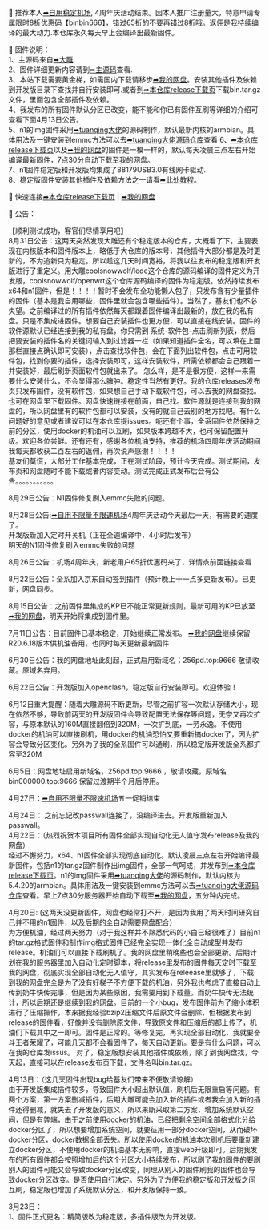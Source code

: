 🚀 推荐本人[➦自用稳定机场](https://moo.pet/Rxd4O),  4周年庆活动结束。因本人推广注册量大，特意申请专属限时8折优惠码【binbin666】，错过65折的不要再错过8折哦。返佣是我持续编译的最大动力.本仓库永久每天早上会编译出最新固件。

🚀 固件说明：  
1、主源码来自[➦大雕](https://github.com/coolsnowwolf/lede).  
2、固件详细更新内容请到[➦主源码](https://github.com/coolsnowwolf/lede)查看.  
3、本站下载需要黄金梯，如需国内下载请移步[➦我的网盘](http://256pd.top:9666)。安装其他插件及依赖到开发版目录下查找并自行安装即可.或者到[➦本仓库release下载页](https://github.com/bin20088/Bin/releases)下载bin.tar.gz文件，里面包含全部插件及依赖。    
4、我发布的所有固件默认分区已改变，能不能和你已有固件互刷等详细的介绍可查看下面4月13日公告。   
5、n1的img固件采用[➦tuanqing大佬](https://github.com/tuanqing/mknop)的源码制作，默认最新内核的armbian。具体用法及一键安装到emmc方法可以去[➦tuanqing大佬源码仓库](https://github.com/tuanqing/mknop)查看
6、[➦本仓库release下载页](https://github.com/bin20088/Bin/releases)以及[➦我的网盘](http://256pd.top:9666)的固件是一模一样的，默认每天凌晨三点左右开始编译最新固件，7点30分自动下载至我的网盘。  
7、n1固件稳定版和开发版均集成了88179USB3.0有线网卡驱动.   
8、稳定版固件安装其他插件及依赖方法之一请看[➦此处教程](https://github.com/bin20088/Bin/blob/master/.github/workflows/稳定版固件安装其他插件小贴士)。   

🚀 快速连接[➦本仓库release下载页](https://github.com/bin20088/Bin/releases)  |  [➦我的网盘](http://256pd.top:9666)  

🚀 公告：  

【顺利测试成功，客官们尽情享用吧】     
8月31日公告：这两天突然发现大雕还有个稳定版本的仓库，大概看了下，主要表现在内核版本和固件版本上，略低于大仓库的版本号，其他插件大部分都是及时更新的，不为追新只为稳定。所以趁这几天时间宽裕，将我以往发布的稳定版和开发版进行了重定义。用大雕coolsnowwolf/lede这个仓库的源码编译的固件定义为开发版，coolsnowwolf/openwrt这个仓库源码编译的固件为稳定版。依然持续发布x64和n1固件，但是！！！！暂时不会发布全功能懒人包了，只发布含有少量插件的固件（基本是我自用哪些，固件里就会包含哪些插件）。当然了，基友们也不必失望。之前编译过的所有插件依然每天都跟着固件编译出最新的，放在我的私有盘。只是不集成进固件。想要自己安装插件也更方便，可以直接在线安装。固件的软件源默认已经连接到我的私有盘，你只需到 系统-软件包-点击刷新列表，然后把要安装的插件名的关键词输入到过滤器一栏（如果知道插件全名，可以填在上面那栏直接点确认即可安装），点击查找软件包，会在下面列出软件包，点击可用软件包，找到你要的插件，选择安装即可，这样安装软件，所需依赖都会自己跟着一并安装好，最后刷新页面软件包就出来了。 怎么样，是不是很方便，这样一来需要什么安装什么，不会显得那么臃肿。稳定性当然有更好。我的仓库releases发布页只发布固件，没有软件包，如果想自己手动下载软件包，可以去我的网盘查找。也可在网盘里下载固件。网盘快速链接在前面，自己找。软件源就是连接到我的网盘的，所以网盘里有的软件包都可以安装，没有的就自己去别的地方找吧。有什么问题好的意见或者建议可以在本仓库提issues。呃还有个事，全系固件依然保持之前的分区，使用docker的机油可以互刷，如果版本跨越不大，也可保留配置升级。欢迎各位尝鲜。还有还有，感谢各位机油支持，推荐的机场四周年庆活动期间我每天都收获二百左右的返佣，再次说声感谢！！！！         
基友们莫慌，大部分工作基本完成，正在测试阶段，预计今天完成。测试期间，发布页和网盘随时不能下载或者内容变动。测试完成正式发布后会有公告。。。。。。。。。。。       

8月29日公告：N1固件修复刷入emmc失败的问题。

8月28日公告:[➦自用不限量不限速机场](https://moo.pet/Rxd4O)4周年庆活动今天最后一天，有需要的速度了。    
            开发版新加入定时开关机（正在全速编译中，4小时后发布）   
            明天的N1固件修复刷入emmc失败的问题

8月26日公告：机场4周年庆，新老用户65折优惠码来了，详情点前面链接查看    

8月22日公告：全系加入京东自动签到插件（预计晚上十一点多更新发布）。已更新，网盘同步。   

8月15日公告：之前固件里集成的KP已不能正常更新规则，最新可用的KP已放至[➦我的网盘](http://256pd.top:9666)，明天开始将集成到固件里。

7月11日公告：目前固件已基本稳定，开始继续正常发布。 [➦我的网盘](http://256pd.top:9666)继续保留R20.6.18版本供机油备用，也同时每天更新最新固件

6月30日公告：我的网盘地址此刻起，正式启用新域名；256pd.top:9666 敬请收藏。原域名弃用。

6月22日公告：开发版加入openclash，稳定版自行安装即可。欢迎体验！   

6月12日重大提醒：随着大雕源码不断更新，尽管之前扩容一次默认存储大小，现在依然不够，导致前两天的开发版固件会导致配置无法保存等问题，无奈又再次扩容，与原本默认的160M直接翻倍到320M，一次扩到底，一劳永逸。不使用docker的机油可以直接刷机，用docker的机油恐怕又要重新搞docker了，因为扩容会导致分区变化。另外为了我的全系固件可以通刷，所以稳定版开发版全系都扩容至320M    

6月5日：网盘地址启用新域名，256pd.top:9666 ，敬请收藏，原域名bin000000.top:9666 保留过渡期半个月后停用。  

4月27日：[➦自用不限量不限速机场](https://moo.pet/Rxd4O)五一促销结束     

4月24日： 之前忘记改passwall连接了，没编译进去。开发版重新加入passwall。   
4月22日：（热烈祝贺本项目所有固件全部实现自动化无人值守发布release及我的网盘）   
经过不懈努力，x64、n1固件全部实现彻底自动化。默认凌晨三点左右开始编译最新固件，包括n1的tar.gz固件制作出img固件，全部一气呵成，并发布到[➦本仓库release下载页](https://github.com/bin20088/Bin/releases)。n1的img固件采用[➦tuanqing大佬](https://github.com/tuanqing/mknop)的源码制作，默认内核为5.4.20的armbian。具体用法及一键安装到emmc方法可以去[➦tuanqing大佬源码仓库](https://github.com/tuanqing/mknop)查看。早上7点30分服务器开始自动下载至[➦我的网盘](http://256pd.top:9666)，五分钟内完成。

4月20日: (这两天没更新固件，网盘也经常打不开，是因为我用了两天时间研究自己并不用的n1固件，以及后期的全自动需要网盘配合）   
为方便机油，经过两天努力（对于我这样并不熟悉代码的小白已经很难了）目前n1的tar.gz格式固件和制作img格式固件已经完全实现一体化全自动成型并发布release。机油们可以直接下载刷机了。我的网盘里稍晚些也会全部更新。后期计划在我的服务器里加入自动化定时脚本，将release里发布的固件每天定时下载至我的网盘，彻底实现全部自动化无人值守，其实发布在releease里就够了，下载到我的网盘完全是为了没有好梯子不方便下载的机油，另外我也考虑了直接自动上传到奶牛快传完事，但是因为某些原因，我需要用到下载量。而奶牛快传无法统计，所以后期还是继续到我的网盘。目前的一个小bug，发布固件前为了缩小体积进行了压缩操作，本来据我经验bzip2压缩文件后原文件会删除，但根据发布到release的固件看，好像并没有删除原文件，导致原文件和压缩后的都上传了，机油们下载其中之一即可。固件是正常的。等修复完，再实现全部自动化，我就要奋斗王者荣耀了，可能几天都不会看固件了，每天自动更新。要是有什么问题，可以在我的仓库发issus。 对了，稳定版想安装其他插件或依赖，除了到我网盘找，今天起，直接可以在release发布页下载，文件名叫bin.tar.gz。

4月13日：（这几天固件出现bug给基友们带来不便敬请谅解）   
由于开发版集成插件较多，导致固件大小超出默认值，刷机后无限重启等问题。有两个方案，第一方案删减插件，后期大雕可能会加入新的插件或者我会加入新的插件还得删减，就失去了开发版的意义，所以果断采取第二方案，增加系统默认空间，但是有弊端，由于之前使用docker的机油，已经把剩余空间全部格式化分给docker分区了，所以想要增加系统空间，就要征用一部分docker空间，从而破坏docker分区，docker数据全部丢失。所以使用docker的机油本次刷机后要重新建立docker分区，不使用docker的机油基本无影响，直接web升级即可。后期我发布的所有固件都会按照增加后的这个分区大小持续发布，所以刷了我的固件的要刷别人的固件可能又会导致docker分区改变，同理从别人的固件刷我的固件也会导致docker分区改变。是否使用自行决定。另外为了方便我的稳定版和开发版之间互刷，稳定版也增加了系统默认分区，和开发版保持一致。

3月23日：   
1、固件正式更名：精简版改为稳定版，多插件版改为开发版。   
